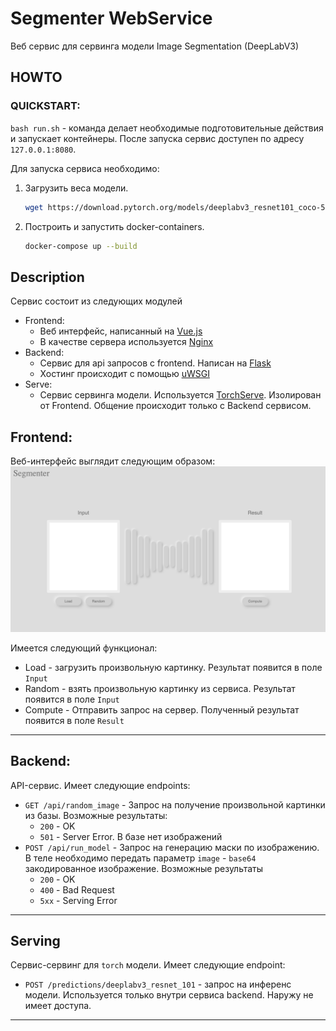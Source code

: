 # Segmenter WebService

Веб сервис для сервинга модели Image Segmentation (DeepLabV3)

## HOWTO

### QUICKSTART:
`bash run.sh` - команда делает необходимые подготовительные действия и запускает контейнеры. После запуска сервис доступен по адресу `127.0.0.1:8080`. 


Для запуска сервиса необходимо:
1. Загрузить веса модели.
   ```bash
   wget https://download.pytorch.org/models/deeplabv3_resnet101_coco-586e9e4e.pth -O serve/deeplabv3/deeplabv3_resnet101_coco-586e9e4e.pth
   ```
2. Построить и запустить docker-containers.
    ```bash
    docker-compose up --build
    ```


## Description

Сервис состоит из следующих модулей

- Frontend: 
  - Веб интерфейс, написанный на [Vue.js](https://vuejs.org)
  - В качестве сервера используется [Nginx](https://nginx.org)
- Backend:
  - Сервис для api запросов с frontend. Написан на [Flask](https://flask.palletsprojects.com/en/2.2.x/)
  - Хостинг происходит с помощью [uWSGI](https://uwsgi-docs.readthedocs.io/en/latest/)
- Serve:
  - Сервис сервинга модели. Используется [TorchServe](https://pytorch.org/serve/). Изолирован от Frontend. Общение происходит только с Backend сервисом.

## Frontend:
    
Веб-интерфейс выглядит следующим образом:
![frontend.png](misc/Frontend.png)

Имеется следующий функционал:
- Load - загрузить произвольную картинку. Результат появится в поле `Input`
- Random - взять произвольную картинку из сервиса. Результат появится в поле `Input`
- Compute - Отправить запрос на сервер. Полученный результат появится в поле `Result`

---

## Backend:

API-сервис. Имеет следующие endpoints:

- `GET /api/random_image` - Запрос на получение произвольной картинки из базы. Возможные результаты:
  - `200` - OK
  - `501` - Server Error. В базе нет изображений 
- `POST /api/run_model` - Запрос на генерацию маски по изображению. В теле необходимо передать параметр `image` - `base64` закодированное изображение. Возможные результаты
  - `200` - OK
  - `400` - Bad Request
  - `5xx` - Serving Error

---

## Serving

Сервис-сервинг для `torch` модели. Имеет следующие endpoint:

- `POST /predictions/deeplabv3_resnet_101` - запрос на инференс модели. Используется только внутри сервиса backend. Наружу не имеет доступа.

---
